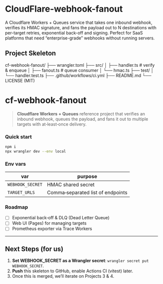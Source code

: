 # CloudFlare-webhook-fanout
A Cloudflare Workers + Queues service that takes one inbound webhook, verifies its HMAC signature, and fans the payload out to N destinations with per-target retries, exponential back-off and signing. Perfect for SaaS platforms that need “enterprise-grade” webhooks without running servers.

Project Skeleton
----------------
cf-webhook-fanout/
├── wrangler.toml
├── src/
│   ├── handler.ts         # verify & enqueue
│   ├── fanout.ts          # queue consumer
│   └── hmac.ts
├── test/
│   └── handler.test.ts
├── .github/workflows/ci.yml
├── README.md
└── LICENSE (MIT)



# cf‑webhook‑fanout

> **Cloudflare Workers + Queues** reference project that verifies an inbound webhook, queues the payload, and fans it out to multiple targets with at‑least‑once delivery.

### Quick start
```bash
npm i
npx wrangler dev --env local
```

### Env vars
| var | purpose |
|-----|---------|
| `WEBHOOK_SECRET` | HMAC shared secret |
| `TARGET_URLS`    | Comma‑separated list of endpoints |

### Roadmap
- [ ] Exponential back‑off & DLQ (Dead Letter Queue)
- [ ] Web UI (Pages) for managing targets
- [ ] Prometheus exporter via Trace Workers

---

## Next Steps (for us)
1. **Set WEBHOOK_SECRET as a Wrangler secret**: `wrangler secret put WEBHOOK_SECRET`.
2. **Push** this skeleton to GitHub, enable Actions CI (vitest) later.
3. Once this is merged, we’ll iterate on Projects 3 & 4.
